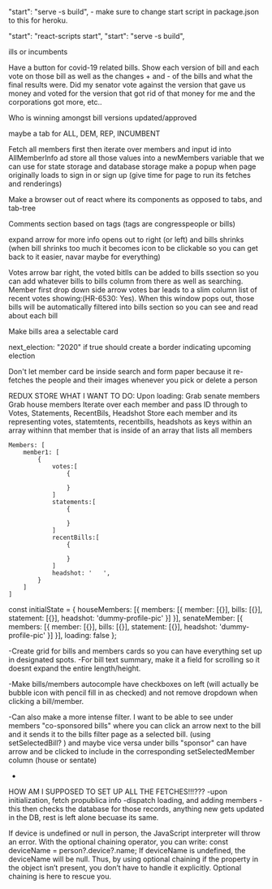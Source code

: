 "start": "serve -s build",      - make sure to change start script in package.json to this for heroku.

  "start": "react-scripts start",
    "start": "serve -s build", 


ills or incumbents

Have a button for covid-19 related bills. Show each version of bill and each vote on those bill as well as the changes + and - of the bills and what the final results were. Did my senator vote against the version that gave us money and voted for the version that got rid of that money for me and the corporations got more, etc..

Who is winning amongst bill versions updated/approved

maybe a tab for ALL, DEM, REP, INCUMBENT

Fetch all members first then iterate over members and input id into AllMemberInfo ad store all those values into a newMembers variable that we can use for state storage and database storage
make a popup when page originally loads to sign in or sign up (give time for page to run its fetches and renderings)

Make a browser out of react where its components as opposed to tabs, and tab-tree

Comments section based on tags (tags are congresspeople or bills)

expand arrow for more info opens out to right (or left) and bills shrinks (when bill shrinks too much it becomes icon to be clickable so you can get back to it easier, navar maybe for everything)

Votes arrow bar right, the voted bitlls can be added to bills ssection so you can add whatever bills to bills column from there as well as searching.
Member first drop down side arrow votes bar leads to a slim column list of recent votes showing:(HR-6530: Yes). When this window pops out, those bills will be automatically filtered into bills section so you can see and read about each bill

Make bills area a selectable card

next_election: "2020" if true should create a border indicating upcoming election

Don't let member card be inside search and form paper because it re-fetches the people and their images whenever you pick or delete a person

REDUX STORE WHAT I WANT TO DO:
Upon loading:
    Grab senate members
    Grab house members
    Iterate over each member and pass ID through to Votes, Statements, RecentBils, Headshot
    Store each member and its representing votes, statemtents, recentbills, headshots as keys within an array withinn that member that is inside of an array that lists all members

    Members: [
        member1: [
            {
                votes:[
                    {

                    }
                ]
                statements:[
                    {

                    }
                ]
                recentBills:[
                    {

                    }
                ]
                headshot: '   ',
            }
        ]
    ]
const initialState = {
    houseMembers: [{
        members: [{
            member: [{}],
            bills: [{}],
            statement: [{}],
            headshot: 'dummy-profile-pic'
        }]
    }],
    senateMember: [{
        members: [{
            member: [{}],
            bills: [{}],
            statement: [{}],
            headshot: 'dummy-profile-pic'
        }]
    }],
    loading: false 
};


-Create grid for bills and members cards so you can have everything set up in designated spots. 
-For bill text summary, make it a field for scrolling so it doesnt expand the entire length/height.

-Make bills/members autocomple have checkboxes on left (will actually be bubble icon with pencil fill in as checked) and not remove dropdown when clicking a bill/member. 

-Can also make a more intense filter. I want to be able to see under members "co-sponsored bills" where you can click an arrow next to the bill and it sends it to the 
  bills filter page as a selected bill. (using setSelectedBill? ) and maybe vice versa under bills "sponsor" can have arrow and be clicked to include in the corresponding setSelectedMember column (house or sentate)

-



HOW AM I SUPPOSED TO SET UP ALL THE FETCHES!!!???
    -upon initialization, fetch propublica info
        -dispatch loading, and adding members
            -this then checks the database for those records, anything new gets updated in the DB, rest is left alone becuase its same. 
            

If device is undefined or null in person, the JavaScript interpreter will throw an error. With the optional chaining operator, you can write:
const deviceName = person?.device?.name;
If deviceName is undefined, the deviceName will be null. Thus, by using optional chaining if the property in the object isn’t present, you don’t have to handle it explicitly. Optional chaining is here to rescue you.